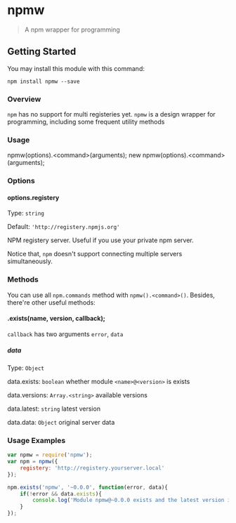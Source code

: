 # npmw

> A npm wrapper for programming

## Getting Started
You may install this module with this command:

```shell
npm install npmw --save
```


### Overview
`npm` has no support for multi registeries yet. `npmw` is a design wrapper for programming, including some frequent utility methods


### Usage

npmw(options).\<command\>(arguments);
new npmw(options).\<command\>(arguments);

### Options

#### options.registery
Type: `string`

Default: `'http://registery.npmjs.org'`

NPM registery server. Useful if you use your private npm server.

Notice that, `npm` doesn't support connecting multiple servers simultaneously.


### Methods
You can use all `npm.commands` method with `npmw().<command>()`. Besides, there're other useful methods:

#### .exists(name, version, callback);

`callback` has two arguments `error`, `data`

##### data
Type: `Object`

data.exists: `boolean` whether module `<name>@<version>` is exists

data.versions: `Array.<string>` available versions

data.latest: `string` latest version

data.data: `Object` original server data


### Usage Examples

```js
var npmw = require('npmw');
var npm = npmw({
    registery: 'http://registery.yourserver.local'
});

npm.exists('npmw', '~0.0.0', function(error, data){
	if(!error && data.exists){
		console.log('Module npmw@~0.0.0 exists and the latest version is "' + data.latest + '"');
	}
});


```